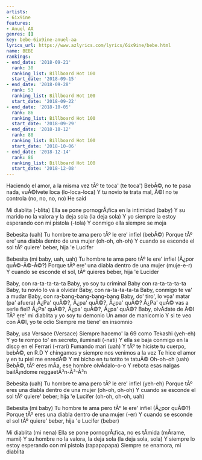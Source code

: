 ```yaml
---
artists:
- 6ix9ine
features:
- Anuel AA
genres: []
key: bebe-6ix9ine-anuel-aa
lyrics_url: https://www.azlyrics.com/lyrics/6ix9ine/bebe.html
name: BEBE
rankings:
- end_date: '2018-09-21'
  rank: 30
  ranking_list: Billboard Hot 100
  start_date: '2018-09-15'
- end_date: '2018-09-28'
  rank: 53
  ranking_list: Billboard Hot 100
  start_date: '2018-09-22'
- end_date: '2018-10-05'
  rank: 86
  ranking_list: Billboard Hot 100
  start_date: '2018-09-29'
- end_date: '2018-10-12'
  rank: 88
  ranking_list: Billboard Hot 100
  start_date: '2018-10-06'
- end_date: '2018-12-14'
  rank: 86
  ranking_list: Billboard Hot 100
  start_date: '2018-12-08'
---
```



Haciendo el amor, a la misma vez tÃº te toca' (te toca')
BebÃ©, no te pasa nada, vuÃ©lvete loca (lo-loca-loca)
Y tu novio te trata mal, Ã©l no te controla (no, no, no, no)
He said


Mi diablita (-blita)
Ella se pone pornogrÃ¡fica en la intimidad (baby)
Y su marido no la valora y la deja sola (la deja sola)
Y yo siempre la estoy esperando con mi pistola (-tola)
Y conmigo ella siempre se moja


Bebesita (uah)
Tu hombre te ama pero tÃº le ere' infiel (bebÃ©)
Porque tÃº ere' una diabla dentro de una mujer (oh-oh, oh-oh)
Y cuando se esconde el sol tÃº quiere' beber, hija 'e Lucifer

Bebesita (mi baby, uah, uah)
Tu hombre te ama pero tÃº le ere' infiel (Â¿por quÃ©-Ã©-Ã©?)
Porque tÃº ere' una diabla dentro de una mujer (muje-e-r)
Y cuando se esconde el sol, tÃº quieres beber, hija 'e Lucider

Baby, con ra-ta-ta-ta-ta
Baby, yo soy tu criminal
Baby con ra-ta-ta-ta-ta
Baby, tu novio lo va a olvidar
Baby, con ra-ta-ta-ta-ta
Baby, conmigo te va' a mudar
Baby, con ra-bang-bang-bang-bang
Baby, do' tiro', lo voa' matar (pa' afuera)
Â¿Pa' quÃ©?, Â¿pa' quÃ©?, Â¿pa' quÃ©?
Â¿Pa' quÃ© vas a serle fiel?
Â¿Pa' quÃ©?, Â¿pa' quÃ©?, Â¿pa' quÃ©?
Baby, olvÃ­date de Ã©l
TÃº ere' mi diablita y yo soy tu demonio
Un amor de manicomio
Y si te veo con Ã©l, yo te odio
Siempre me tiene' en insomnio


Baby, usa Versace (Versace)
Siempre hacemo' la 69 como Tekashi (yeh-eh)
Y yo te rompo to' en secreto, iluminati (-nati)
Y ella se baja conmigo en la disco en el Ferrari (-rrari)
Fumando mari (uah)
Y tÃº te hiciste tu cuerpo, bebÃ©, en R.D
Y chingamos y siempre nos venimos a la vez
Te hice el amor y en tu piel me enredÃ©
Y mi bicho en tu totito te tatuÃ©
Oh-oh-oh (uah)
BebÃ©, tÃº eres mÃ­a, ese hombre olvÃ­dalo-o-o
Y rebota esas nalgas bailÃ¡ndome reggaetÃ³n-Ã³-Ã³n


Bebesita (uah)
Tu hombre te ama pero tÃº le ere' infiel (yeh-eh)
Porque tÃº eres una diabla dentro de una mujer (oh-oh, oh-oh)
Y cuando se esconde el sol tÃº quiere' beber; hija 'e Lucifer (oh-oh, oh-oh, uah)

Bebesita (mi baby)
Tu hombre te ama pero tÃº le ere' infiel (Â¿por quÃ©?)
Porque tÃº eres una diabla dentro de una mujer (-er)
Y cuando se esconde el sol tÃº quiere' beber, hija 'e Lucifer (beber)


Mi diablita (mi nena)
Ella se pone pornogrÃ¡fica, no es tÃ­mida (mÃ­rame, mami)
Y su hombre no la valora, la deja sola (la deja sola, sola)
Y siempre lo estoy esperando con mi pistola (rapapapapa)
Siempre se enamora, mi diablita



